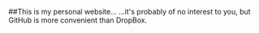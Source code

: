 ##This is my personal website...
...it's probably of no interest to you, but GitHub is more convenient than DropBox.
